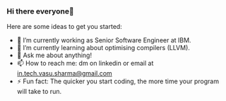 ### Hi there everyone👋

Here are some ideas to get you started:

- 🔭 I’m currently working as Senior Software Engineer at IBM.
- 🌱 I’m currently learning about optimising compilers (LLVM).
- 💬 Ask me about anything!
- 📫 How to reach me: dm on linkedin or email at in.tech.vasu.sharma@gmail.com
- ⚡ Fun fact: The quicker you start coding, the more time your program will take to run.
